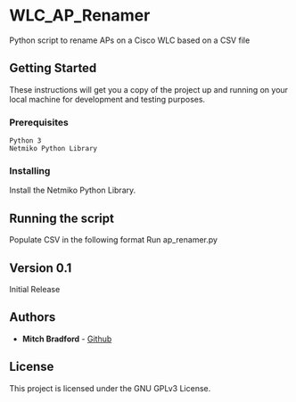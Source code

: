 # WLC_AP_Renamer

Python script to rename APs on a Cisco WLC based on a CSV file

## Getting Started

These instructions will get you a copy of the project up and running on your local machine for development and testing purposes.

### Prerequisites

```
Python 3
Netmiko Python Library
```

### Installing

Install the Netmiko Python Library.

## Running the script

Populate CSV in the following format
Run ap_renamer.py

## Version 0.1
Initial Release

## Authors

* **Mitch Bradford** - [Github](https://github.com/mitchbradford)

## License

This project is licensed under the GNU GPLv3 License.
